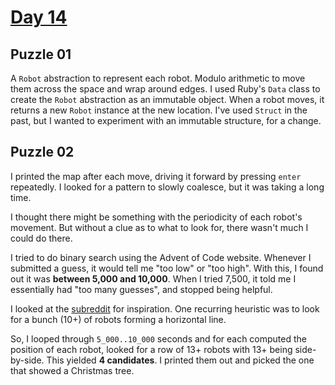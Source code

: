 # [Day 14](https://adventofcode.com/2024/day/14)

## Puzzle 01

A `Robot` abstraction to represent each robot.  Modulo arithmetic to move them
across the space and wrap around edges.  I used Ruby's `Data` class to create
the `Robot` abstraction as an immutable object.  When a robot moves, it returns
a new `Robot` instance at the new location.  I've used `Struct` in the past, but
I wanted to experiment with an immutable structure, for a change.

## Puzzle 02

I printed the map after each move, driving it forward by pressing `enter`
repeatedly.  I looked for a pattern to slowly coalesce, but it was taking a long
time.

I thought there might be something with the periodicity of each robot's
movement.  But without a clue as to what to look for, there wasn't much I could
do there.

I tried to do binary search using the Advent of Code website.  Whenever I
submitted a guess, it would tell me "too low" or "too high".  With this, I found
out it was **between 5,000 and 10,000**.  When I tried 7,500, it told me I
essentially had "too many guesses", and stopped being helpful.

I looked at the
[subreddit](https://www.reddit.com/r/adventofcode/comments/1hdw23y/2024_day_14_part_2_what/)
for inspiration.  One recurring heuristic was to look for a bunch (10+) of
robots forming a horizontal line.

So, I looped through `5_000..10_000` seconds and for each computed the position
of each robot, looked for a row of 13+ robots with 13+ being side-by-side.  This
yielded **4 candidates**.  I printed them out and picked the one that showed a
Christmas tree.
